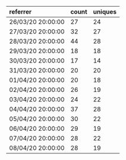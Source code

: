 | referrer          | count | uniques |
| :---------------- | :---- | :------ |
| 26/03/20 20:00:00 | 27    | 24      |
| 27/03/20 20:00:00 | 32    | 27      |
| 28/03/20 20:00:00 | 44    | 28      |
| 29/03/20 20:00:00 | 18    | 18      |
| 30/03/20 20:00:00 | 17    | 14      |
| 31/03/20 20:00:00 | 20    | 20      |
| 01/04/20 20:00:00 | 20    | 18      |
| 02/04/20 20:00:00 | 26    | 19      |
| 03/04/20 20:00:00 | 24    | 22      |
| 04/04/20 20:00:00 | 37    | 28      |
| 05/04/20 20:00:00 | 30    | 22      |
| 06/04/20 20:00:00 | 29    | 19      |
| 07/04/20 20:00:00 | 28    | 22      |
| 08/04/20 20:00:00 | 28    | 19      |